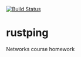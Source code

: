 [![Build Status](https://travis-ci.org/xosmig/rustping.svg?branch=master)](https://travis-ci.org/xosmig/rustping)

# rustping
Networks course homework
